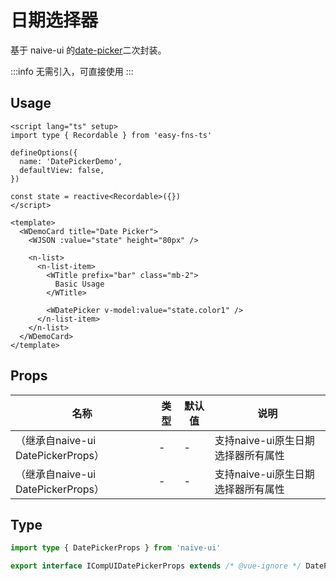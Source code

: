# 日期选择器

基于 naive-ui 的[date-picker](https://www.naiveui.com/zh-CN/os-theme/components/date-picker)二次封装。

:::info
无需引入，可直接使用
:::

## Usage
```vue
<script lang="ts" setup>
import type { Recordable } from 'easy-fns-ts'

defineOptions({
  name: 'DatePickerDemo',
  defaultView: false,
})

const state = reactive<Recordable>({})
</script>

<template>
  <WDemoCard title="Date Picker">
    <WJSON :value="state" height="80px" />

    <n-list>
      <n-list-item>
        <WTitle prefix="bar" class="mb-2">
          Basic Usage
        </WTitle>

        <WDatePicker v-model:value="state.color1" />
      </n-list-item>
    </n-list>
  </WDemoCard>
</template>
```
## Props

| 名称 | 类型 | 默认值 | 说明 |
| ---- | ---- | ------ | ---- |
| （继承自naive-ui DatePickerProps） | - | - | 支持naive-ui原生日期选择器所有属性 |
| （继承自naive-ui DatePickerProps） | - | - | 支持naive-ui原生日期选择器所有属性 |

## Type

```ts
import type { DatePickerProps } from 'naive-ui'

export interface ICompUIDatePickerProps extends /* @vue-ignore */ DatePickerProps { }
```
```
